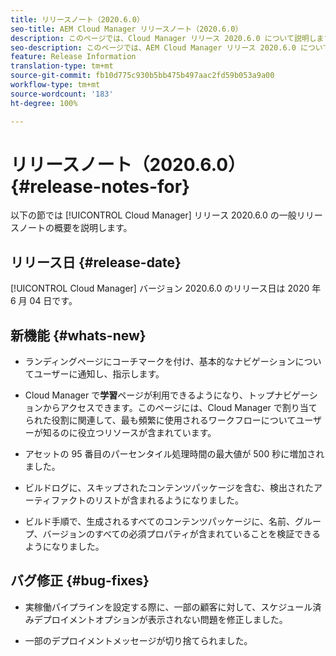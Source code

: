 ```yaml
---
title: リリースノート（2020.6.0）
seo-title: AEM Cloud Manager リリースノート（2020.6.0）
description: このページでは、Cloud Manager リリース 2020.6.0 について説明します。
seo-description: このページでは、AEM Cloud Manager リリース 2020.6.0 について説明します。
feature: Release Information
translation-type: tm+mt
source-git-commit: fb10d775c930b5bb475b497aac2fd59b053a9a00
workflow-type: tm+mt
source-wordcount: '183'
ht-degree: 100%

---
```


# リリースノート（2020.6.0） {#release-notes-for}

以下の節では [!UICONTROL Cloud Manager] リリース 2020.6.0 の一般リリースノートの概要を説明します。

## リリース日 {#release-date}

[!UICONTROL Cloud Manager] バージョン 2020.6.0 のリリース日は 2020 年 6 月 04 日です。

## 新機能 {#whats-new}

* ランディングページにコーチマークを付け、基本的なナビゲーションについてユーザーに通知し、指示します。

* Cloud Manager で&#x200B;**学習**&#x200B;ページが利用できるようになり、トップナビゲーションからアクセスできます。このページには、Cloud Manager で割り当てられた役割に関連して、最も頻繁に使用されるワークフローについてユーザーが知るのに役立つリソースが含まれています。

* アセットの 95 番目のパーセンタイル処理時間の最大値が 500 秒に増加されました。

* ビルドログに、スキップされたコンテンツパッケージを含む、検出されたアーティファクトのリストが含まれるようになりました。

* ビルド手順で、生成されるすべてのコンテンツパッケージに、名前、グループ、バージョンのすべての必須プロパティが含まれていることを検証できるようになりました。

## バグ修正 {#bug-fixes}

* 実稼働パイプラインを設定する際に、一部の顧客に対して、スケジュール済みデプロイメントオプションが表示されない問題を修正しました。

* 一部のデプロイメントメッセージが切り捨てられました。
